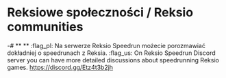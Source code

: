 # Reksiowe społeczności / Reksio communities
-# ** **
:flag_pl: Na serwerze Reksio Speedrun możecie porozmawiać dokładniej o speedrunach z Reksia.
:flag_us: On Reksio Speedrun Discord server you can have more detailed discussions about speedrunning Reksio games.
https://discord.gg/Etz4t3b2jh
